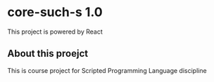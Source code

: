 # core-such-s 1.0

This project is powered by React

## About this proejct
This is course project for Scripted Programming Language discipline

